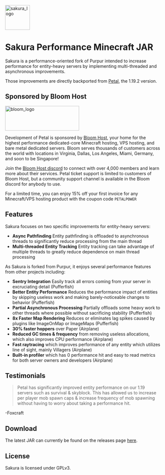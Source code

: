 
[website]: https://bloom.host
[discord]: https://discord.gg/bloom
[release]: https://github.com/etil2jz/Sakura/releases

<img src="https://bloom.host/assets/images/petal-logo.png" alt="sakura_logo" width="80" height="80">

# Sakura Performance Minecraft JAR

Sakura is a performance-oriented fork of Purpur intended to increase performance for entity-heavy servers by implementing multi-threaded and asynchronous improvements.

Those improvements are directly backported from [Petal](https://github.com/Bloom-host/Petal), the 1.19.2 version.

## Sponsored by Bloom Host

<img src="https://bloom.host/assets/images/logo-white.svg" alt="bloom_logo" width="240" height="80">

Development of Petal is sponsored by [Bloom Host][website], your home for the highest performance dedicated-core Minecraft hosting, VPS hosting, and bare metal dedicated servers. Bloom serves thousands of customers across the world with locations in Virginia, Dallas, Los Angeles, Miami, Germany, and soon to be Singapore! 

Join the [Bloom Host discord][discord] to connect with over 4,000 members and learn more about their services. Petal ticket support is limited to customers of Bloom Host, but a community support channel is available in the Bloom discord for anybody to use.

For a limited time, you can enjoy 15% off your first invoice for any Minecraft/VPS hosting product with the coupon code `PETALPOWER`

## Features

Sakura focuses on two specific improvements for entity-heavy servers:

- **Async Pathfinding** Entity pathfinding is offloaded to asynchronous threads to significantly reduce processing from the main thread
- **Multi-threaded Entity Tracking** Entity tracking can take advantage of multiple threads to greatly reduce dependence on main thread processing


As Sakura is forked from Purpur, it enjoys several performance features from other projects including:

- **Sentry Integration** Easily track all errors coming from your server in excruciating detail (Pufferfish)
- **Better Entity Performance** Reduces the performance impact of entities by skipping useless work and making barely-noticeable changes to behavior (Pufferfish)
- **Partial Asynchronous Processing** Partially offloads some heavy work to other threads where possible without sacrificing stability (Pufferfish)
- **8x Faster Map Rendering** Reduces or eliminates lag spikes caused by plugins like ImageOnMap or ImageMaps (Pufferfish)
- **30% faster hoppers** over Paper (Airplane)
- **Reduced GC times & frequency** from removing useless allocations, which also improves CPU performance (Airplane)
- **Fast raytracing** which improves performance of any entity which utilizes line of sight, mainly Villagers (Airplane)
- **Built-in profiler** which has 0 performance hit and easy to read metrics for both server owners and developers (Airplane)

## Testimonials

> Petal has significantly improved entity performance on our 1.19 servers such as survival & skyblock. This has allowed us to increase per player mob spawn caps & increase frequency of mob spawning without having to worry about taking a performance hit.

-Foxcraft

## Download

The latest JAR can currently be found on the releases page [here][release].

## License

Sakura is licensed under GPLv3.
